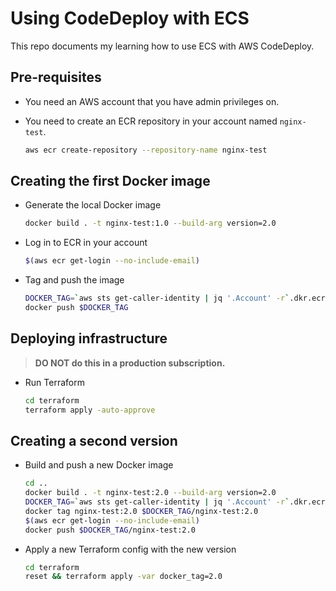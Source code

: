 # Using CodeDeploy with ECS

This repo documents my learning how to use ECS with AWS CodeDeploy.

## Pre-requisites

* You need an AWS account that you have admin privileges on.
* You need to create an ECR repository in your account named `nginx-test`.

  ```bash
  aws ecr create-repository --repository-name nginx-test
  ```

## Creating the first Docker image

- Generate the local Docker image
  
  ```bash
  docker build . -t nginx-test:1.0 --build-arg version=2.0
  ```

- Log in to ECR in your account

  ```bash
  $(aws ecr get-login --no-include-email)
  ```

- Tag and push the image

  ```bash
  DOCKER_TAG=`aws sts get-caller-identity | jq '.Account' -r`.dkr.ecr.us-east-2.amazonaws.com; docker tag nginx-test:1.0 $DOCKER_TAG/nginx-test:1.0
  docker push $DOCKER_TAG
  ```

## Deploying infrastructure

>**DO NOT do this in a production subscription.**

- Run Terraform

  ```bash
  cd terraform
  terraform apply -auto-approve
  ```

## Creating a second version

- Build and push a new Docker image

  ```bash
  cd ..
  docker build . -t nginx-test:2.0 --build-arg version=2.0
  DOCKER_TAG=`aws sts get-caller-identity | jq '.Account' -r`.dkr.ecr.us-east-2.amazonaws.com 
  docker tag nginx-test:2.0 $DOCKER_TAG/nginx-test:2.0
  $(aws ecr get-login --no-include-email)
  docker push $DOCKER_TAG/nginx-test:2.0
  ```

- Apply a new Terraform config with the new version

  ```bash
  cd terraform
  reset && terraform apply -var docker_tag=2.0